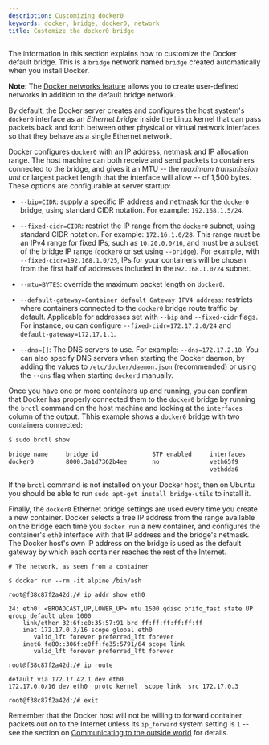 ```yaml
---
description: Customizing docker0
keywords: docker, bridge, docker0, network
title: Customize the docker0 bridge
---
```


The information in this section explains how to customize the Docker default bridge. This is a `bridge` network named `bridge` created automatically when you install Docker.

**Note**: The [Docker networks feature](../index.md) allows you to create user-defined networks in addition to the default bridge network.

By default, the Docker server creates and configures the host system's `docker0` interface as an _Ethernet bridge_ inside the Linux kernel that can pass packets back and forth between other physical or virtual network interfaces so that they behave as a single Ethernet network.

Docker configures `docker0` with an IP address, netmask and IP allocation range. The host machine can both receive and send packets to containers connected to the bridge, and gives it an MTU -- the _maximum transmission unit_ or largest packet length that the interface will allow -- of 1,500 bytes. These options are configurable at server startup:

- `--bip=CIDR`: supply a specific IP address and netmask for the `docker0` bridge, using standard
  CIDR notation. For example: `192.168.1.5/24`.

- `--fixed-cidr=CIDR`: restrict the IP range from the `docker0` subnet, using standard CIDR notation.
  For example: `172.16.1.0/28`. This range must be an IPv4 range for fixed IPs, such as `10.20.0.0/16`,
  and must be a subset of the bridge IP range (`docker0` or set using `--bridge`). For example, with
  `--fixed-cidr=192.168.1.0/25`, IPs for your containers will be chosen from the first half of addresses
  included in the`192.168.1.0/24` subnet.

- `--mtu=BYTES`: override the maximum packet length on `docker0`.

- `--default-gateway=Container default Gateway IPV4 address`: restricts where containers connected to
  the `docker0` bridge route traffic by default. Applicable for addresses set with `--bip` and
  `--fixed-cidr` flags. For instance, ou can configure `--fixed-cidr=172.17.2.0/24` and
  `default-gateway=172.17.1.1`.

- `--dns=[]`: The DNS servers to use. For example: `--dns=172.17.2.10`. You can also specify DNS servers
  when starting the Docker daemon, by adding the values to `/etc/docker/daemon.json` (recommended) or using
  the `--dns` flag when starting `dockerd` manually.

Once you have one or more containers up and running, you can confirm that Docker has properly connected
them to the `docker0` bridge by running the `brctl` command on the host machine and looking at the
`interfaces` column of the output.  Thhis example shows a `docker0` bridge with two containers
connected:

```bash
$ sudo brctl show

bridge name     bridge id               STP enabled     interfaces
docker0         8000.3a1d7362b4ee       no              veth65f9
                                                        vethdda6
```

If the `brctl` command is not installed on your Docker host, then on Ubuntu you should be able to run `sudo apt-get install bridge-utils` to install it.

Finally, the `docker0` Ethernet bridge settings are used every time you create a new container.  Docker selects a free IP address from the range available on the bridge each time you `docker run` a new container, and configures the container's `eth0` interface with that IP address and the bridge's netmask.  The Docker host's own IP address on the bridge is used as the default gateway by which each container reaches the rest of the Internet.

```
# The network, as seen from a container

$ docker run --rm -it alpine /bin/ash

root@f38c87f2a42d:/# ip addr show eth0

24: eth0: <BROADCAST,UP,LOWER_UP> mtu 1500 qdisc pfifo_fast state UP group default qlen 1000
    link/ether 32:6f:e0:35:57:91 brd ff:ff:ff:ff:ff:ff
    inet 172.17.0.3/16 scope global eth0
       valid_lft forever preferred_lft forever
    inet6 fe80::306f:e0ff:fe35:5791/64 scope link
       valid_lft forever preferred_lft forever

root@f38c87f2a42d:/# ip route

default via 172.17.42.1 dev eth0
172.17.0.0/16 dev eth0  proto kernel  scope link  src 172.17.0.3

root@f38c87f2a42d:/# exit
```

Remember that the Docker host will not be willing to forward container packets out on to the Internet unless its `ip_forward` system setting is `1` -- see the section on [Communicating to the outside world](container-communication.md#communicating-to-the-outside-world) for details.
